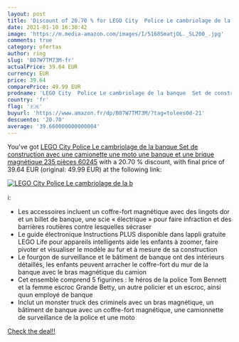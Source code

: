 ```yaml
---
layout: post
title: 'Discount of 20.70 % for LEGO City  Police Le cambriolage de la b'
date: 2021-01-10 16:30:42
image: 'https://m.media-amazon.com/images/I/5168SmatjOL._SL200_.jpg'
comments: true
category: ofertas
author: ring
slug: 'B07W7TM73M-fr'
actualPrice: 39.64 EUR
currency: EUR
price: 39.64
comparePrice: 49.99 EUR
prodname: 'LEGO City  Police Le cambriolage de la banque  Set de construction avec une camionette  une moto  une banque et une brique magnétique  235 pièces  60245'
country: 'fr'
flag: '🇫🇷'
buyurl: 'https://www.amazon.fr/dp/B07W7TM73M/?tag=tolees0d-21'
descuento: '20.70'
average: '39.660000000000004'
---
```


You've got [LEGO City  Police Le cambriolage de la banque  Set de construction avec une camionette  une moto  une banque et une brique magnétique  235 pièces  60245](https://www.amazon.fr/dp/B07W7TM73M/?tag=tolees0d-21) with a  20.70 % discount, with final price of 39.64 EUR (original: 49.99 EUR) at the following link:

[![LEGO City  Police Le cambriolage de la b](https://m.media-amazon.com/images/I/5168SmatjOL._SL200_.jpg)](https://www.amazon.fr/dp/B07W7TM73M/?tag=tolees0d-21)

ℹ️:

- Les accessoires incluent un coffre-fort magnétique avec des lingots dor et un billet de banque, une scie « électrique » pour faire infraction et des barrières routières contre lesquelles sécraser
- Le guide électronique Instructions PLUS disponible dans lappli gratuite LEGO Life pour appareils intelligents aide les enfants à zoomer, faire pivoter et visualiser le modèle au fur et à mesure de sa construction
- Le fourgon de surveillance et le bâtiment de banque ont des intérieurs détaillés, les enfants peuvent arracher le coffre-fort du mur de la banque avec le bras magnétique du camion
- Cet ensemble comprend 5 figurines : le héros de la police Tom Bennett et la femme escroc Grande Betty, un autre policier et un escroc, ainsi quun employé de banque
- Inclut un monster truck des criminels avec un bras magnétique, un bâtiment de banque avec un coffre-fort magnétique, une camionnette de surveillance de la police et une moto

[Check the deal!!](https://www.amazon.fr/dp/B07W7TM73M/?tag=tolees0d-21)
